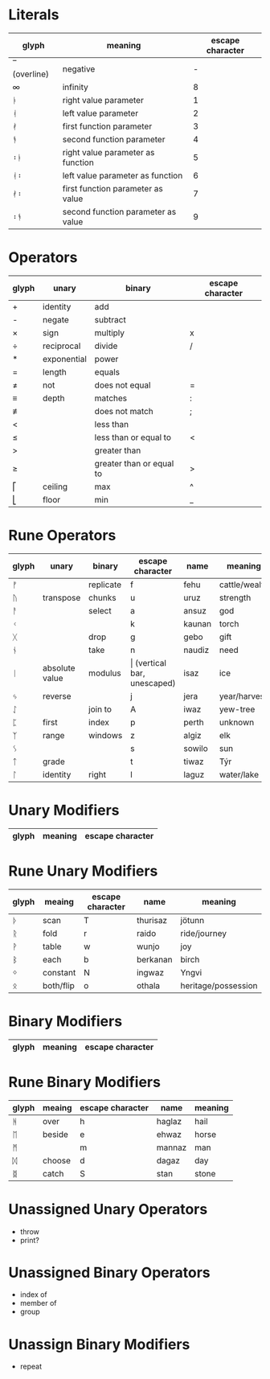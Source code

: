 # Literals

| glyph        | meaning                            | escape character |
| ------------ | ---------------------------------- | ---------------- |
| ‾ (overline) | negative                           | -                |
| ∞            | infinity                           | 8                |
| ᚭ            | right value parameter              | 1                |
| ᚮ            | left value parameter               | 2                |
| ᚯ            | first function parameter           | 3                |
| ᚬ            | second function parameter          | 4                |
| ᛬ᚭ           | right value parameter as function  | 5                |
| ᚮ᛬           | left value parameter as function   | 6                |
| ᚯ᛬           | first function parameter as value  | 7                |
| ᛬ᚬ           | second function parameter as value | 9                |

# Operators

| glyph | unary       | binary                    | escape character |
| ----- | ----------- | ------------------------- | ---------------- |
| +     | identity    | add                       |                  |
| -     | negate      | subtract                  |                  |
| ×     | sign        | multiply                  | x                |
| ÷     | reciprocal  | divide                    | /                |
| *     | exponential | power                     |                  |
| =     | length      | equals                    |                  |
| ≠     | not         | does not equal            | =                |
| ≡     | depth       | matches                   | :                |
| ≢     |             | does not match            | ;                |
| <     |             | less than                 |                  |
| ≤     |             | less than or equal to     | <                |
| >     |             | greater than              |                  |
| ≥     |             | greater than  or equal to | >                |
| ⎡     | ceiling     | max                       | ^                |
| ⎣     | floor       | min                       | _                |

# Rune Operators

| glyph | unary          | binary    | escape character             | name   | meaning       |
| ----- | -------------- | --------- | ---------------------------- | ------ | ------------- |
| ᚠ     |                | replicate | f                            | fehu   | cattle/wealth |
| ᚢ     | transpose      | chunks    | u                            | uruz   | strength      |
| ᚨ     |                | select    | a                            | ansuz  | god           |
| ᚲ     |                |           | k                            | kaunan | torch         |
| ᚷ     |                | drop      | g                            | gebo   | gift          |
| ᚾ     |                | take      | n                            | naudiz | need          |
| ᛁ     | absolute value | modulus   | \| (vertical bar, unescaped) | isaz   | ice           |
| ᛃ     | reverse        |           | j                            | jera   | year/harvest  |
| ᛇ     |                | join to   | A                            | iwaz   | yew-tree      |
| ᛈ     | first          | index     | p                            | perth  | unknown       |
| ᛉ     | range          | windows   | z                            | algiz  | elk           |
| ᛊ     |                |           | s                            | sowilo | sun           |
| ᛏ     | grade          |           | t                            | tiwaz  | Týr           |
| ᛚ     | identity       | right     | l                            | laguz  | water/lake    |

# Unary Modifiers

| glyph | meaning | escape character |
| ----- | ------- | ---------------- |

# Rune Unary Modifiers

| glyph | meaing    | escape character | name     | meaning             |
| ----- | --------- | ---------------- | -------- | ------------------- |
| ᚦ     | scan      | T                | thurisaz | jötunn              |
| ᚱ     | fold      | r                | raido    | ride/journey        |
| ᚹ     | table     | w                | wunjo    | joy                 |
| ᛒ     | each      | b                | berkanan | birch               |
| ᛜ     | constant  | N                | ingwaz   | Yngvi               |
| ᛟ     | both/flip | o                | othala   | heritage/possession |

# Binary Modifiers

| glyph | meaning | escape character |
| ----- | ------- | ---------------- |

# Rune Binary Modifiers

| glyph | meaing | escape character | name   | meaning |
| ----- | ------ | ---------------- | ------ | ------- |
| ᚻ     | over   | h                | haglaz | hail    |
| ᛖ     | beside | e                | ehwaz  | horse   |
| ᛗ     |        | m                | mannaz | man     |
| ᛞ     | choose | d                | dagaz  | day     |
| ᛥ     | catch  | S                | stan   | stone   |

# Unassigned Unary Operators
- throw
- print?

# Unassigned Binary Operators
- index of
- member of
- group

# Unassign Binary Modifiers
- repeat